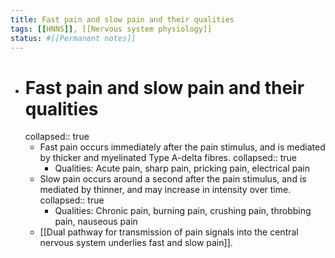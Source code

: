 ```yaml
---
title: Fast pain and slow pain and their qualities
tags: [[HNNS]], [[Nervous system physiology]]
status: #[[Permanent notes]] 
---
```


- # Fast pain and slow pain and their qualities
  collapsed:: true
	- Fast pain occurs immediately after the pain stimulus, and is mediated by thicker and myelinated Type A-delta fibres.
	  collapsed:: true
		- Qualities: Acute pain, sharp pain, pricking pain, electrical pain
	- Slow pain occurs around a second after the pain stimulus, and is mediated by thinner, and may increase in intensity over time.
	  collapsed:: true
		- Qualities: Chronic pain, burning pain, crushing pain, throbbing pain, nauseous pain
	- [[Dual pathway for transmission of pain signals into the central nervous system underlies fast and slow pain]].